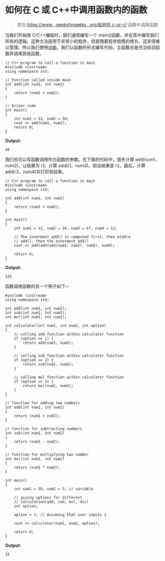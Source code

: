 # 如何在 C 或 C++中调用函数内的函数

> 原文:[https://www . geeksforgeeks . org/如何在 c-or-c/](https://www.geeksforgeeks.org/how-to-call-function-within-function-in-c-or-c/) 函数中调用函数

当我们开始用 C/C++编程时，我们通常编写一个 main()函数，并在其中编写我们所有的逻辑。这种方法适用于非常小的程序，但是随着程序规模的增长，这变得难以管理。所以我们使用[功能](https://www.geeksforgeeks.org/functions-in-c/)。我们以函数的形式编写代码。主函数总是充当驱动函数并调用其他函数。

```
// C++ program to call a function in main
#include <iostream>
using namespace std;

// Function called inside main
int add(int num1, int num2)
{
    return (num1 + num2);
}

// Driver code
int main()
{
    int num1 = 12, num2 = 34;
    cout << add(num1, num2);
    return 0;
}
```

**Output:**

```
46

```

我们也可以写函数调用作为函数的参数。在下面的代码中，首先计算 add(num1，num2)，让结果为 r1。计算 add(r1，num3)。假设结果是 r2。最后，计算 add(r2，num4)并打印其结果。

```
// C++ program to call a function in main
#include <iostream>
using namespace std;

int add(int num1, int num2)
{
    return (num1 + num2);
}

int main()
{
    int num1 = 12, num2 = 34, num3 = 67, num4 = 12;

    // The innermost add() is computed first, then middle
    // add(), then the outermost add()
    cout << add(add(add(num1, num2), num3), num4);

    return 0;
}
```

**Output:**

```
125

```

函数调用函数的另一个例子如下:–

```
#include <iostream>
using namespace std;

int add(int num1, int num2);
int sub(int num1, int num2);
int mul(int num1, int num2);

int calculator(int num1, int num2, int option)
{
    // calling add function within calculator function
    if (option == 1) {
        return add(num1, num2); 
    }

    // calling sub function within calculator function
    if (option == 2) {
        return sub(num1, num2); 
    }

    // calling mul function within calculator function
    if (option == 3) {
        return mul(num1, num2); 
    }    
}

// function for adding two numbers
int add(int num1, int num2) 
{
    return (num1 + num2);
}

// function for subtracting numbers
int sub(int num1, int num2) 
{
    return (num1 - num2);
}

// function for multiplying two number
int mul(int num1, int num2) 
{
    return (num1 * num2);
}

int main()
{
    int num1 = 10, num2 = 5; // variable

    // giving options for different 
    // calculation(add, sub, mul, div)
    int option;

    option = 1; // Assuming that user inputs 1

    cout << calculator(num1, num2, option);

    return 0;
}
```

**Output:**

```
15

```